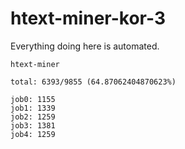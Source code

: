 # htext-miner-kor-3

Everything doing here is automated.

```
htext-miner

total: 6393/9855 (64.87062404870623%)

job0: 1155
job1: 1339
job2: 1259
job3: 1381
job4: 1259
```